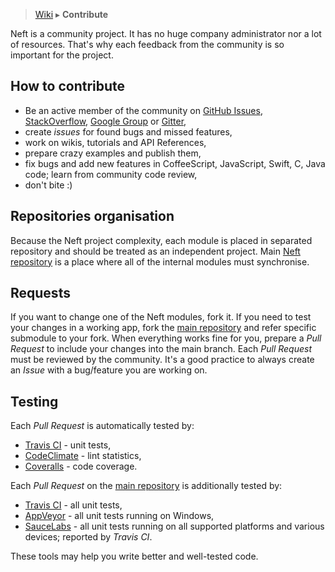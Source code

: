 > [Wiki](Home) ▸ **Contribute**

Neft is a community project. It has no huge company administrator nor a lot of resources. That's why each feedback from the community is so important for the project.

## How to contribute

- Be an active member of the community on [GitHub Issues](https://github.com/Neft-io/neft/issues), [StackOverflow](http://stackoverflow.com/questions/tagged/neft), [Google Group](http://groups.google.com/group/neft_io) or [Gitter](https://gitter.im/Neft-io/neft),
- create *issues* for found bugs and missed features,
- work on wikis, tutorials and API References,
- prepare crazy examples and publish them,
- fix bugs and add new features in CoffeeScript, JavaScript, Swift, C, Java code; learn from community code review,
- don't bite :)

## Repositories organisation

Because the Neft project complexity, each module is placed in separated repository and should be treated as an independent project. Main [Neft repository](https://github.com/Neft-io/neft/) is a place where all of the internal modules must synchronise.

## Requests

If you want to change one of the Neft modules, fork it. If you need to test your changes in a working app, fork the [main repository](https://github.com/Neft-io/neft) and refer specific submodule to your fork. When everything works fine for you, prepare a *Pull Request* to include your changes into the main branch. Each *Pull Request* must be reviewed by the community. It's a good practice to always create an *Issue* with a bug/feature you are working on.

## Testing

Each *Pull Request* is automatically tested by:
- [Travis CI](https://travis-ci.org/Neft-io/neft) - unit tests,
- [CodeClimate](https://codeclimate.com/github/Neft-io/neft) - lint statistics,
- [Coveralls](https://coveralls.io/github/Neft-io/neft) - code coverage.

Each *Pull Request* on the [main repository](https://github.com/Neft-io/neft) is additionally tested by:
- [Travis CI](https://travis-ci.org/Neft-io/neft) - all unit tests,
- [AppVeyor](https://ci.appveyor.com/project/KrysKruk/neft) - all unit tests running on Windows,
- [SauceLabs](https://saucelabs.com) - all unit tests running on all supported platforms and various devices; reported by *Travis CI*.

These tools may help you write better and well-tested code.
